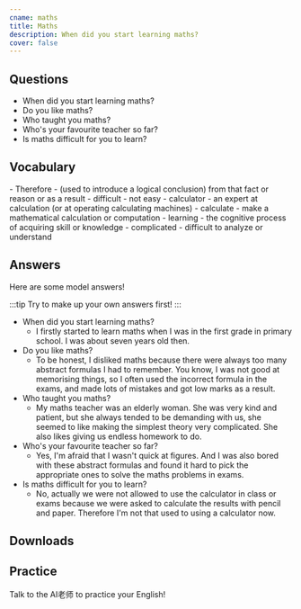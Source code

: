 ```yaml
---
cname: maths
title: Maths
description: When did you start learning maths?
cover: false
---
```

<banner></banner>

## Questions

- When did you start learning maths?
- Do you like maths?
- Who taught you maths?
- Who&#39;s your favourite teacher so far?
- Is maths difficult for you to learn?

## Vocabulary

<vocab-list>
- Therefore
  - (used to introduce a logical conclusion) from that fact or reason or as a result
- difficult
  - not easy
- calculator
  - an expert at calculation (or at operating calculating machines)  
- calculate
  - make a mathematical calculation or computation  
- learning
  - the cognitive process of acquiring skill or knowledge
- complicated
  - difficult to analyze or understand

<!-- blank -->

</vocab-list>

## Answers
Here are some model answers!

:::tip
Try to make up your own answers first!
:::

- When did you start learning maths?
  - I firstly started to learn maths when I was in the first grade in primary school. I was about seven years old then.
- Do you like maths?
  - To be honest, I disliked maths because there were always too many abstract formulas I had to remember. You know, I was not good at memorising things, so I often used the incorrect formula in the exams, and made lots of mistakes and got low marks as a result.
- Who taught you maths?
  - My maths teacher was an elderly woman. She was very kind and patient, but she always tended to be demanding with us, she seemed to like making the simplest theory very complicated. She also likes giving us endless homework to do.
- Who&#39;s your favourite teacher so far?
  - Yes, I&#39;m afraid that I wasn&#39;t quick at figures. And I was also bored with these abstract formulas and found it hard to pick the appropriate ones to solve the maths problems in exams.
- Is maths difficult for you to learn?
  - No, actually we were not allowed to use the calculator in class or exams because we were asked to calculate the results with pencil and paper. Therefore I&#39;m not that used to using a calculator now.

## Downloads
<downloads></downloads>

## Practice
Talk to the AI老师 to practice your English!
<qrfooter></qrfooter>





